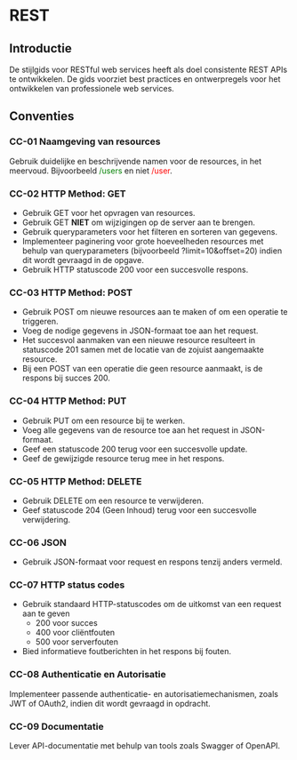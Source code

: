 # REST
 
## Introductie
De stijlgids voor RESTful web services heeft als doel consistente REST APIs te ontwikkelen. De gids voorziet best practices en ontwerpregels voor het ontwikkelen van professionele web services.

## Conventies
### **CC-01 Naamgeving van resources**
Gebruik duidelijke en beschrijvende namen voor de resources, in het meervoud. Bijvoorbeeld <span style="color:green">/users</span> en niet <span style="color:red">/user</span>.

### **CC-02 HTTP Method: GET**
- Gebruik GET voor het opvragen van resources.
- Gebruik GET **NIET** om wijzigingen op de server aan te brengen.
- Gebruik queryparameters voor het filteren en sorteren van gegevens.
- Implementeer paginering voor grote hoeveelheden resources met behulp van queryparameters (bijvoorbeeld ?limit=10&offset=20) indien dit wordt gevraagd in de opgave.
- Gebruik HTTP statuscode 200 voor een succesvolle respons.

### **CC-03 HTTP Method: POST**
- Gebruik POST om nieuwe resources aan te maken of om een operatie te triggeren.
- Voeg de nodige gegevens in JSON-formaat toe aan het request.
- Het succesvol aanmaken van een nieuwe resource resulteert in statuscode 201 samen met de locatie van de zojuist aangemaakte resource.
- Bij een POST van een operatie die geen resource aanmaakt, is de respons bij succes 200.

### **CC-04 HTTP Method: PUT**
- Gebruik PUT om een resource bij te werken.  
- Voeg alle gegevens van de resource toe aan het request in JSON-formaat.
- Geef een statuscode 200 terug voor een succesvolle update.
- Geef de gewijzigde resource terug mee in het respons.

### **CC-05 HTTP Method: DELETE**
- Gebruik DELETE om een resource te verwijderen.
- Geef statuscode 204 (Geen Inhoud) terug voor een succesvolle verwijdering.

### **CC-06 JSON**
- Gebruik JSON-formaat voor request en respons tenzij anders vermeld.

### **CC-07 HTTP status codes**
- Gebruik standaard HTTP-statuscodes om de uitkomst van een request aan te geven 
	- 200 voor succes
	- 400 voor cliëntfouten
	- 500 voor serverfouten
- Bied informatieve foutberichten in het respons bij fouten.

### **CC-08 Authenticatie en Autorisatie**
Implementeer passende authenticatie- en autorisatiemechanismen, zoals JWT of OAuth2, indien dit wordt gevraagd in opdracht.

### **CC-09 Documentatie**
Lever API-documentatie met behulp van tools zoals Swagger of OpenAPI.
